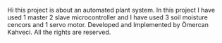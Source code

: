Hi this project is about an automated plant system. In this project I have used 1 master 2 slave microcontroller and I have used 3 soil moisture cencors and 1 servo motor.
Developed and Implemented by Ömercan Kahveci.
All the rights are reserved.
